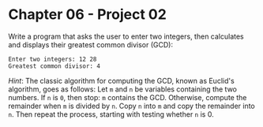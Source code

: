 # Chapter 06 - Project 02

Write a program that asks the user to enter two integers, then calculates and
displays their greatest common divisor (GCD):

```
Enter two integers: 12 28
Greatest common divisor: 4
```

_Hint_: The classic algorithm for computing the GCD, known as Euclid's
algorithm, goes as follows: Let `m` and `n` be variables containing the two
numbers.  If `n` is `0`, then stop: `m` contains the GCD.  Otherwise, compute
the remainder when `m` is divided by `n`.  Copy `n` into `m` and copy the
remainder into `n`.  Then repeat the process, starting with testing whether `n`
is 0.
